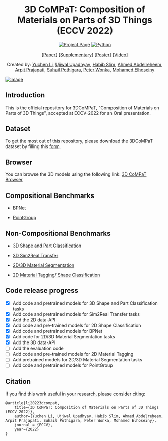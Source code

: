 <div align="center">

# 3D CoMPaT: Composition of Materials on Parts of 3D Things (ECCV 2022)

[![Project Page](https://img.shields.io/badge/Project%20Page-red)](https://3dcompat-dataset.org/)
[![Python](https://img.shields.io/badge/Python-3.7.0-blue?logo=python&logoColor=white)](https://www.python.org/)

<!-- [![License: MIT](https://img.shields.io/badge/License-MIT-green.svg)](https://opensource.org/licenses/MIT) -->


\[[Paper](https://3dcompat-dataset.org/pdf/paper.pdf)\] \[[Supplementary](https://3dcompat-dataset.org/pdf/supplementary.pdf)\] \[[Poster](https://3dcompat-dataset.org/pdf/poster.pdf)\] \[[Video](https://www.youtube.com/watch?v=DT6I1EYqzis)\]

<!--[![arXiv](https://img.shields.io/badge/arXiv-1234.56789-b31b1b.svg?style=plastic)]-->
Created by: [Yuchen Li](http://liyc.tech/), [Ujjwal Upadhyay](https://ujjwal9.com/), [Habib Slim](https://habibslim.github.io/), [Ahmed Abdelreheem](https://samir55.github.io/), [Arpit Prajapati](https://www.polynine.com/), [Suhail Pothigara](https://www.polynine.com/), [Peter Wonka](https://peterwonka.net/), [Mohamed Elhoseiny](http://www.mohamed-elhoseiny.com/)
</div>

[![image](https://user-images.githubusercontent.com/38585175/182629905-812f1c6f-8906-4485-9710-760cff150df1.png)](https://www.youtube.com/watch?v=DT6I1EYqzis)

## Introduction
This is the official repository for 3DCoMPaT, "Composition of Materials on Parts of 3D Things", accepted at ECCV-2022 for an Oral presentation. 

## Dataset
To get the most out of this repository, please download the 3DCoMPaT dataset by filling this [form](https://docs.google.com/forms/d/e/1FAIpQLSeOxWVkVNdXz-nCfFIWOeOARc_Atk9fi5PSIKw1Ib1cr3ENpA/viewform?fbzx=-7103523806700241333).

## Browser
You can browse the 3D models using the following link: [3D CoMPaT Browser](http://54.235.12.220:50/index.html)

## Compositional Benchmarks

- [BPNet](./BPNet/)

- [PointGroup](./PointGroup/)

## Non-Compositional Benchmarks

- [3D Shape and Part Classification](./3D/)

- [3D Sim2Real Transfer](./3D/)

- [2D/3D Material Segmentation](./BPNet/)

- [2D Material Tagging/ Shape Classification](./2D/)


## Code release progress
- [x] Add code and pretrained models for 3D Shape and Part Classification tasks
- [x] Add code and pretrained models for Sim2Real Transfer tasks
- [x] Add the 2D data-API
- [x] Add code and pre-trained models for 2D Shape Classification
- [x] Add code and pretrained models for BPNet
- [x] Add code for 2D/3D Material Segmentation tasks
- [x] Add the 3D data-API
- [ ] Add the evaluation code
- [ ] Add code and pre-trained models for 2D Material Tagging
- [ ] Add pretrained models for 2D/3D Material Segmentation tasks
- [ ] Add code and pretrained models for PointGroup

## Citation
If you find this work useful in your research, please consider citing:

```
@article{li20223dcompat,
    title={3D CoMPaT: Composition of Materials on Parts of 3D Things (ECCV 2022)},
    author={Yuchen Li, Ujjwal Upadhyay, Habib Slim, Ahmed Abdelreheem, Arpit Prajapati, Suhail Pothigara, Peter Wonka, Mohamed Elhoseiny},
    journal = {ECCV},
    year={2022}
}
```
